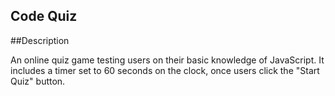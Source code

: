 ## Code Quiz

##Description

An online quiz game testing users on their basic knowledge of JavaScript. It includes a timer set to 60 seconds on the clock, once users click the "Start Quiz" button. 
